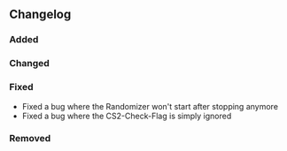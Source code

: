 ## Changelog

### Added

### Changed

### Fixed

- Fixed a bug where the Randomizer won't start after stopping anymore
- Fixed a bug where the CS2-Check-Flag is simply ignored

### Removed

